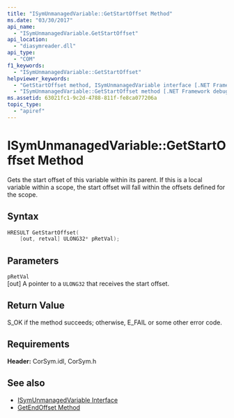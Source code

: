 ```yaml
---
title: "ISymUnmanagedVariable::GetStartOffset Method"
ms.date: "03/30/2017"
api_name: 
  - "ISymUnmanagedVariable.GetStartOffset"
api_location: 
  - "diasymreader.dll"
api_type: 
  - "COM"
f1_keywords: 
  - "ISymUnmanagedVariable::GetStartOffset"
helpviewer_keywords: 
  - "GetStartOffset method, ISymUnmanagedVariable interface [.NET Framework debugging]"
  - "ISymUnmanagedVariable::GetStartOffset method [.NET Framework debugging]"
ms.assetid: 63021fc1-9c2d-4788-811f-fe8ca077206a
topic_type: 
  - "apiref"
---
```

# ISymUnmanagedVariable::GetStartOffset Method
Gets the start offset of this variable within its parent. If this is a local variable within a scope, the start offset will fall within the offsets defined for the scope.  
  
## Syntax  
  
```cpp  
HRESULT GetStartOffset(  
    [out, retval] ULONG32* pRetVal);  
```  
  
## Parameters  
 `pRetVal`  
 [out] A pointer to a `ULONG32` that receives the start offset.  
  
## Return Value  
 S_OK if the method succeeds; otherwise, E_FAIL or some other error code.  
  
## Requirements  
 **Header:** CorSym.idl, CorSym.h  
  
## See also

- [ISymUnmanagedVariable Interface](../../../../docs/framework/unmanaged-api/diagnostics/isymunmanagedvariable-interface.md)
- [GetEndOffset Method](../../../../docs/framework/unmanaged-api/diagnostics/isymunmanagedvariable-getendoffset-method.md)

